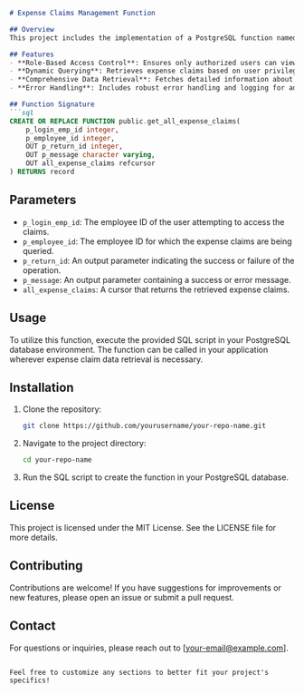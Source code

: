 
```markdown
# Expense Claims Management Function

## Overview
This project includes the implementation of a PostgreSQL function named `get_all_expense_claims`. This function is designed to retrieve and manage expense claims for employees within an organization, leveraging PL/pgSQL to enforce role-based access control and provide a comprehensive data retrieval mechanism.

## Features
- **Role-Based Access Control**: Ensures only authorized users can view expense claims.
- **Dynamic Querying**: Retrieves expense claims based on user privileges and specified employee IDs.
- **Comprehensive Data Retrieval**: Fetches detailed information about each expense claim, including employee details, submission dates, and approval statuses.
- **Error Handling**: Includes robust error handling and logging for administrative review.

## Function Signature
```sql
CREATE OR REPLACE FUNCTION public.get_all_expense_claims(
    p_login_emp_id integer,
    p_employee_id integer,
    OUT p_return_id integer,
    OUT p_message character varying,
    OUT all_expense_claims refcursor
) RETURNS record
```

## Parameters
- `p_login_emp_id`: The employee ID of the user attempting to access the claims.
- `p_employee_id`: The employee ID for which the expense claims are being queried.
- `p_return_id`: An output parameter indicating the success or failure of the operation.
- `p_message`: An output parameter containing a success or error message.
- `all_expense_claims`: A cursor that returns the retrieved expense claims.

## Usage
To utilize this function, execute the provided SQL script in your PostgreSQL database environment. The function can be called in your application wherever expense claim data retrieval is necessary.

## Installation
1. Clone the repository:
   ```bash
   git clone https://github.com/yourusername/your-repo-name.git
   ```
2. Navigate to the project directory:
   ```bash
   cd your-repo-name
   ```
3. Run the SQL script to create the function in your PostgreSQL database.

## License
This project is licensed under the MIT License. See the LICENSE file for more details.

## Contributing
Contributions are welcome! If you have suggestions for improvements or new features, please open an issue or submit a pull request.

## Contact
For questions or inquiries, please reach out to [your-email@example.com].
```

Feel free to customize any sections to better fit your project's specifics!
